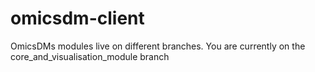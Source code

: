 # omicsdm-client

OmicsDMs modules live on different branches. 
You are currently on the core_and_visualisation_module branch